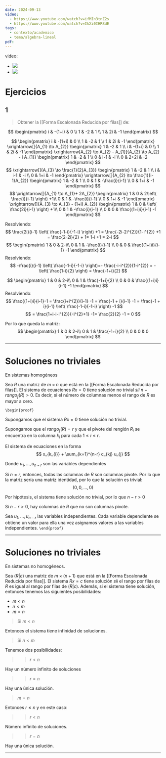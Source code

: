 ```yaml
---
date: 2024-09-13
video:
  - https://www.youtube.com/watch?v=ifMIn3tnZ2s
  - https://www.youtube.com/watch?v=IkXi0IHRBdE
tags:
  - contexto/academico
  - tema/algebra-lineal
pdf:
---
```


video:
  - ![](https://www.youtube.com/watch?v=ifMIn3tnZ2s)
  - ![](https://www.youtube.com/watch?v=IkXi0IHRBdE)

# Ejercicios 

## 1
> Obtener la [[Forma Escalonada Reducida por filas]] de:

$$
\begin{pmatrix}
i & -(1+i)  & 0 \\
1 & -2 & 1 \\
1 & 2i & -1
\end{pmatrix}
$$

$$
\begin{pmatrix}
i & -(1+i)  & 0 \\
1 & -2 & 1 \\
1 & 2i & -1
\end{pmatrix}
\xrightarrow[]{A_{1} \to A_{2}}
\begin{pmatrix}
1 & -2 & 1 \\
i & -(1+i)  & 0 \\
1 & 2i & -1
\end{pmatrix}
\xrightarrow[A_{2} \to A_{2} - A_{1}]{A_{2} \to A_{2} - i A_{1}}
\begin{pmatrix}
1 & -2 & 1 \\
0 & i-1  & -i \\
0 & 2+2i & -2
\end{pmatrix}
$$
$$
\xrightarrow[]{A_{3} \to \frac{1}{2}A_{3}}
\begin{pmatrix}
1 & -2 & 1 \\
i & i-1  & -i \\
0 & 1+i & -1
\end{pmatrix}
\xrightarrow[]{A_{2} \to \frac{1}{i-1}A_{2}}
\begin{pmatrix}
1 & -2 & 1 \\
0 & 1  & -\frac{i}{i-1} \\
0 & 1+i & -1
\end{pmatrix}
$$
$$
\xrightarrow[]{A_{1} \to A_{1}+ 2A_{2}}
\begin{pmatrix}
1 & 0 & 2\left( \frac{i}{i-1} \right) +1\\
0 & 1  & -\frac{i}{i-1} \\
0 & 1+i & -1
\end{pmatrix}
\xrightarrow[]{A_{3} \to A_{3} - (1+i) A_{2}}
\begin{pmatrix}
1 & 0 & \left( \frac{2i}{i-1} \right) +1\\
0 & 1  & -\frac{i}{i-1} \\
0 & 0 & \frac{(1+i)i}{i-1} -1
\end{pmatrix}
$$

Resolviendo:
$$
\frac{2i}{i-1} \left( \frac{-1-i}{-1-i} \right) +1 = \frac{-2i-2i^{2}}{1-i^{2}} +1 = \frac{2-2i}{2} + 1= 1-i +1 = 2-i
$$
$$
\begin{pmatrix}
1 & 0 & 2-i\\
0 & 1  & -\frac{i}{i-1} \\
0 & 0 & \frac{(1+i)i}{i-1} -1
\end{pmatrix}
$$
Resolviendo: 
$$
-\frac{i}{i-1} \left( \frac{-1-i}{-1-i} \right)=- \frac{-i-i^{2}}{1-i^{2}} = - \left( \frac{1-i}{2} \right) = \frac{-1+i}{2}
$$

$$
\begin{pmatrix}
1 & 0 & 2-i\\
0 & 1  & \frac{-1+i}{2} \\
0 & 0 & \frac{(1+i)i}{i-1} -1
\end{pmatrix}
$$
Resolviendo:
$$
\frac{(1+i)i}{i-1}-1 = \frac{i+i^{2}}{i-1} -1 = \frac{-1 + i}{i-1} -1 = \frac{-1 + i}{i-1} \left( \frac{-1-i}{-1-i} \right) -1
$$
$$
= \frac{1+i-i-i^{2}}{-i^{2}+1} -1= \frac{2}{2} -1 = 0
$$

Por lo que queda la matriz:
$$
\begin{pmatrix}
1 & 0 & 2-i\\
0 & 1  & \frac{-1+i}{2} \\
0 & 0 & 0
\end{pmatrix}
$$

---

# Soluciones no triviales
En sistemas homogéneos

Sea $R$ una matriz de $m \times n$ que está en la [[Forma Escalonada Reducida por filas]]. 
El sistema de ecuaciones $Rx = 0$ tiene solución no trivial *sii* $n - rango_{f}(R) > 0$. Es decir, si el número de columnas menos el rango de $R$ es mayor a cero. 


`\begin{proof}`

Supongamos que el sistema $Rx = 0$ tiene solución no trivial. 

Supongamos que el $rango_{f}(R) =r$ y que el pivote del renglón $R_{i}$ se encuentra en la columna $k_{i}$ para cada $1 \leq i \leq r$.

El sistema de ecuaciones en la forma
$$
x_{k_{i}} + \sum_{k=1}^{n-r} c_{kj} u_{j} 
$$

Donde $u_{1}, \dots, u_{n-r}$ son las variables dependientes

Si $n = r$, entonces, todas las columnas de $R$ son columnas pivote.
Por lo que la matriz sería una matriz identidad, por lo que la solución es trivial:
$$
(0,0,\dots,0)
$$

Por hipótesis, el sistema tiene solución no trivial, por lo que $n-r > 0$

Si $n-r > 0$, hay columnas de $R$ que no son columnas pivote.

Sea $u_{1}, \dots,u_{n-r}$ las variables independientes. 
Cada variable dependiente se obtiene un valor para ella una vez asignamos valores a las variables independientes. 
`\end{proof}`

---

# Soluciones no triviales
En sistemas no homogéneos.

Sea $(R|c)$ una matriz de $m \times (n+1)$ que está en la [[Forma Escalonada Reducida por filas]].
El sistema $Rx = c$ tiene solución $sii$ el rango por filas de $R$ es igual al rango por filas de $(R|c)$.
Además, si el sistema tiene solución, entonces tenemos las siguientes posibilidades:
- $m <n$ 
- $n < m$
- $m = n$

> Si $m <n$

Entonces el sistema tiene infinidad de soluciones. 

> Si $n < m$

Tenemos dos posibilidades:
>> $r<n$

Hay un número infinito de soluciones

>> $r = n$

Hay una única solución. 

> $m = n$

Entonces $r \leq n$ y en este caso:
>> $r<n$ 

Número infinito de soluciones.

>> $r = n$

Hay una única solución. 

---

